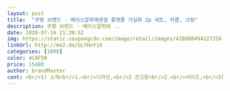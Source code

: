 ```yaml
---
layout: post 
title:  "쿠팡 브랜드 - 베이스알파에센셜 플랫폼 거실화 2p 세트, 차콜, 크림" 
description: 쿠팡 브랜드 - 베이스알파에 ..
date: 2020-07-16 21:39:52 
img: https://static.coupangcdn.com/image/retail/images/428880494227256-4c0bc931-0245-4924-8b65-4b2e15f7a770.jpg 
linkUrl: http://me2.do/GLYHnYjd 
categories: [1008] 
color: 4CAF50 
price: 15480 
author: brandMaster 
cont: <br/>1) 소재<br/>1.<br/>디자인,<br/>2 견고함<br/>2.<br/>사이즈,<br/>3) 쿠션<br/>3.<br/>단점이라면... <br/><br/>3.<br/>품질,<br/>4) 색상<br/>5) 가격<br/>가격이 가장 혜자인데, 가성비가 정말 좋아요.<br/> 커플이나 가족용으로 사용하시기 정말 좋을 듯 합니다)<br/>개인적으로는 가격대비 만족하였으며, 집들이 선물이나, 신혼부부들께 추천하는상품입니다!<br/>견고함이나 쿠션은 탁월한 것 같아요.<br/> 굽도 높고 쿠션감도 풍부해서 걸어 다닐 때 아무 소리도 나지 않아요.<br/> 폭신폭신합니다.<br/><br/>내구성은 .<br/>.<br/>좀더 신어보고 후기 추가 해볼게요<br/>냄새는 가셨네요<br/> 
---
```

 